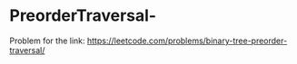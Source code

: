 # PreorderTraversal-

Problem for the link: https://leetcode.com/problems/binary-tree-preorder-traversal/
